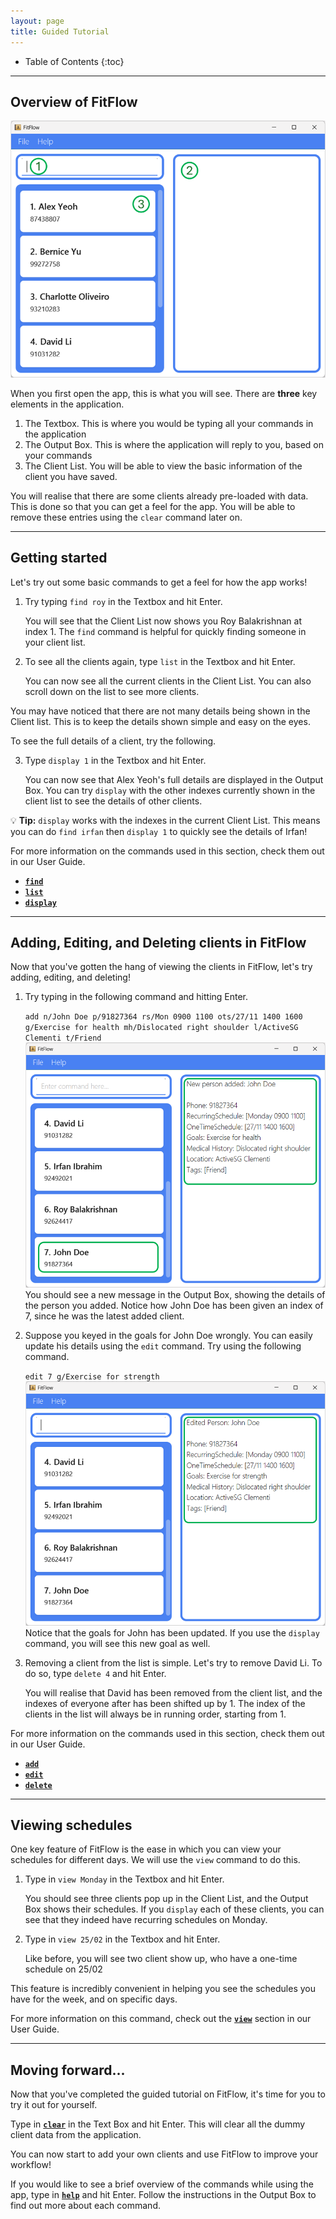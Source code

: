 ```yaml
---
layout: page
title: Guided Tutorial
---
```

* Table of Contents
{:toc}

--------------------------------------------------------------------------------------------------------------------

## Overview of FitFlow

![Application Overview](images/ApplicationOverview.png)

When you first open the app, this is what you will see. There are **three** key elements in the application.

1. The Textbox. This is where you would be typing all your commands in the application
2. The Output Box. This is where the application will reply to you, based on your commands
3. The Client List. You will be able to view the basic information of the client you have saved.

You will realise that there are some clients already pre-loaded with data. This is done so that you can get a feel for the app. You will be able to remove these entries using the `clear` command later on.

--------------------------------------------------------------------------------------------------------------------

## Getting started

Let's try out some basic commands to get a feel for how the app works!

1. Try typing `find roy` in the Textbox and hit Enter.

    You will see that the Client List now shows you Roy Balakrishnan at index 1. The `find` command is helpful for quickly finding someone in your client list.


2. To see all the clients again, type `list` in the Textbox and hit Enter.

    You can now see all the current clients in the Client List. You can also scroll down on the list to see more clients.

You may have noticed that there are not many details being shown in the Client list. This is to keep the details shown simple and easy on the eyes.

To see the full details of a client, try the following.

3. Type `display 1` in the Textbox and hit Enter.

    You can now see that Alex Yeoh's full details are displayed in the Output Box. You can try `display` with the other indexes currently shown in the client list to see the details of other clients.

<div markdown="span" class="alert alert-primary">

:bulb: **Tip:** `display` works with the indexes in the current Client List. This means you can do `find irfan` then `display 1` to quickly see the details of Irfan!
</div>

For more information on the commands used in this section, check them out in our User Guide.
* [**`find`**](UserGuide.md#locating-clients-by-name-find)
* [**`list`**](UserGuide.md#listing-all-clients-list)
* [**`display`**](UserGuide.md#displaying-a-clients-details-display)

--------------------------------------------------------------------------------------------------------------------

## Adding, Editing, and Deleting clients in FitFlow

Now that you've gotten the hang of viewing the clients in FitFlow, let's try adding, editing, and deleting!

1. Try typing in the following command and hitting Enter.

    `add n/John Doe p/91827364 rs/Mon 0900 1100 ots/27/11 1400 1600 g/Exercise for health mh/Dislocated right shoulder l/ActiveSG Clementi t/Friend`
    ![Add Client](images/AddClient.png)
    You should see a new message in the Output Box, showing the details of the person you added. Notice how John Doe has been given an index of 7, since he was the latest added client.


2. Suppose you keyed in the goals for John Doe wrongly. You can easily update his details using the `edit` command. Try using the following command.

    `edit 7 g/Exercise for strength`
    ![Edit Client](images/EditClient.png)
    Notice that the goals for John has been updated. If you use the `display` command, you will see this new goal as well.


3. Removing a client from the list is simple. Let's try to remove David Li. To do so, type `delete 4` and hit Enter.

    You will realise that David has been removed from the client list, and the indexes of everyone after has been shifted up by 1. The index of the clients in the list will always be in running order, starting from 1.

For more information on the commands used in this section, check them out in our User Guide.
* [**`add`**](UserGuide.md#adding-a-client-add)
* [**`edit`**](UserGuide.md#editing-a-client--edit)
* [**`delete`**](UserGuide.md#deleting-a-client--delete)

--------------------------------------------------------------------------------------------------------------------

## Viewing schedules

One key feature of FitFlow is the ease in which you can view your schedules for different days. We will use the `view` command to do this.

1. Type in `view Monday` in the Textbox and hit Enter.

    You should see three clients pop up in the Client List, and the Output Box shows their schedules. If you `display` each of these clients, you can see that they indeed have recurring schedules on Monday.


2. Type in `view 25/02` in the Textbox and hit Enter.

    Like before, you will see two client show up, who have a one-time schedule on 25/02

This feature is incredibly convenient in helping you see the schedules you have for the week, and on specific days.

For more information on this command, check out the [**`view`**](UserGuide.md#viewing-schedules-view) section in our User Guide.

--------------------------------------------------------------------------------------------------------------------

## Moving forward...

Now that you've completed the guided tutorial on FitFlow, it's time for you to try it out for yourself.

Type in [**`clear`**](UserGuide.md#clearing-all-entries--clear) in the Text Box and hit Enter. This will clear all the dummy client data from the application.

You can now start to add your own clients and use FitFlow to improve your workflow!

If you would like to see a brief overview of the commands while using the app, type in [**`help`**](UserGuide.md#help--help) and hit Enter. Follow the instructions in the Output Box to find out more about each command.
